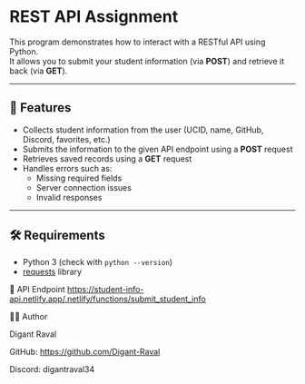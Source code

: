 # REST API Assignment

This program demonstrates how to interact with a RESTful API using Python.  
It allows you to submit your student information (via **POST**) and retrieve it back (via **GET**).  

---

## 📌 Features
- Collects student information from the user (UCID, name, GitHub, Discord, favorites, etc.)
- Submits the information to the given API endpoint using a **POST** request
- Retrieves saved records using a **GET** request
- Handles errors such as:
  - Missing required fields
  - Server connection issues
  - Invalid responses

---

## 🛠 Requirements
- Python 3 (check with `python --version`)
- [requests](https://pypi.org/project/requests/) library

📡 API Endpoint
https://student-info-api.netlify.app/.netlify/functions/submit_student_info


👨‍💻 Author

Digant Raval

GitHub: https://github.com/Digant-Raval

Discord: digantraval34
